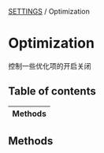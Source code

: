 [SETTINGS](../groups/SETTINGS.SETTINGS.md) / Optimization

# Optimization <Badge type="tip" text="Class" /> <Score text="Optimization" />

控制一些优化项的开启关闭

## Table of contents

| Methods |
| :-----|

## Methods